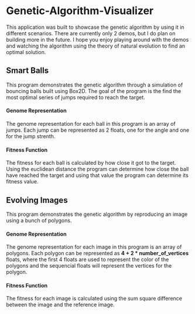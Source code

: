 # Genetic-Algorithm-Visualizer

This application was built to showcase the genetic algorithm by using it in different scenarios. There are currently only 2 demos, but I do plan on building more in the future. I hope you enjoy playing around with the demos and watching the algorithm using the theory of natural evolution to find an optimal solution.

## Smart Balls
This program demonstrates the genetic algorithm through a simulation of bouncing balls built using Box2D. The goal of the program is the find the most optimal series of jumps required to reach the target.

#### Genome Representation
The genome representation for each ball in this program is an array of jumps. Each jump can be represented as 2 floats, one for the angle and one for the jump strenth.

#### Fitness Function
The fitness for each ball is calculated by how close it got to the target. Using the euclidean distance the program can determine how close the ball have reached the target and using that value the program can determine its fitness value.

## Evolving Images
This program demonstrates the genetic algorithm by reproducing an image using a bunch of polygons.

#### Genome Representation
The genome representation for each image in this program is an array of polygons. Each polygon can be represented as **4 + 2 * number_of_vertices** floats, where the first 4 floats are used to represent the color of the polygons and the sequencial floats will represent the vertices for the polygon.

#### Fitness Function
The fitness for each image is calculated using the sum square difference between the image and the reference image. 
